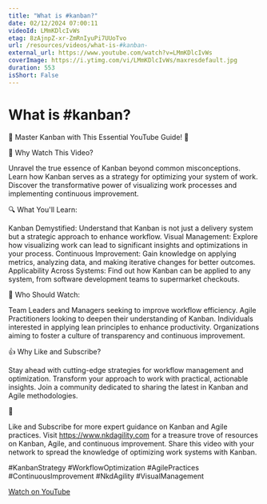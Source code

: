 ```yaml
---
title: "What is #kanban?"
date: 02/12/2024 07:00:11
videoId: LMmKDlcIvWs
etag: 8zAjnpZ-xr-ZmRnIyuPi7UUoTvo
url: /resources/videos/what-is-#kanban-
external_url: https://www.youtube.com/watch?v=LMmKDlcIvWs
coverImage: https://i.ytimg.com/vi/LMmKDlcIvWs/maxresdefault.jpg
duration: 553
isShort: False
---
```


# What is #kanban?

🚀 Master Kanban with This Essential YouTube Guide! 🚀

🎯 Why Watch This Video?

Unravel the true essence of Kanban beyond common misconceptions.
Learn how Kanban serves as a strategy for optimizing your system of work.
Discover the transformative power of visualizing work processes and implementing continuous improvement.

🔍 What You'll Learn:

Kanban Demystified: Understand that Kanban is not just a delivery system but a strategic approach to enhance workflow.
Visual Management: Explore how visualizing work can lead to significant insights and optimizations in your process.
Continuous Improvement: Gain knowledge on applying metrics, analyzing data, and making iterative changes for better outcomes.
Applicability Across Systems: Find out how Kanban can be applied to any system, from software development teams to supermarket checkouts.

👥 Who Should Watch:

Team Leaders and Managers seeking to improve workflow efficiency.
Agile Practitioners looking to deepen their understanding of Kanban.
Individuals interested in applying lean principles to enhance productivity.
Organizations aiming to foster a culture of transparency and continuous improvement.

👍 Why Like and Subscribe?

Stay ahead with cutting-edge strategies for workflow management and optimization.
Transform your approach to work with practical, actionable insights.
Join a community dedicated to sharing the latest in Kanban and Agile methodologies.

📢

Like and Subscribe for more expert guidance on Kanban and Agile practices.
Visit https://www.nkdagility.com for a treasure trove of resources on Kanban, Agile, and continuous improvement.
Share this video with your network to spread the knowledge of optimizing work systems with Kanban.

#KanbanStrategy #WorkflowOptimization #AgilePractices #ContinuousImprovement #NkdAgility #VisualManagement

[Watch on YouTube](https://www.youtube.com/watch?v=LMmKDlcIvWs)
